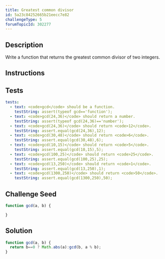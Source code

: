 ```yaml
---
title: Greatest common divisor
id: 5a23c84252665b21eecc7e82
challengeType: 5
forumTopicId: 302277
---
```


## Description
<section id='description'>
Write a function that returns the greatest common divisor of two integers.
</section>

## Instructions
<section id='instructions'>

</section>

## Tests
<section id='tests'>

```yml
tests:
  - text: <code>gcd</code> should be a function.
    testString: assert(typeof gcd=='function');
  - text: <code>gcd(24,36)</code> should return a number.
    testString: assert(typeof gcd(24,36)=='number');
  - text: <code>gcd(24,36)</code> should return <code>12</code>.
    testString: assert.equal(gcd(24,36),12);
  - text: <code>gcd(30,48)</code> should return <code>6</code>.
    testString: assert.equal(gcd(30,48),6);
  - text: <code>gcd(10,15)</code> should return <code>5</code>.
    testString: assert.equal(gcd(10,15),5);
  - text: <code>gcd(100,25)</code> should return <code>25</code>.
    testString: assert.equal(gcd(100,25),25);
  - text: <code>gcd(13,250)</code> should return <code>1</code>.
    testString: assert.equal(gcd(13,250),1);
  - text: <code>gcd(1300,250)</code> should return <code>50</code>.
    testString: assert.equal(gcd(1300,250),50);

```

</section>

## Challenge Seed
<section id='challengeSeed'>

<div id='js-seed'>

```js
function gcd(a, b) {

}
```

</div>



</section>

## Solution
<section id='solution'>


```js
function gcd(a, b) {
  return b==0 ? Math.abs(a):gcd(b, a % b);
}

```

</section>
